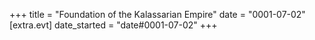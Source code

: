 +++
title = "Foundation of the Kalassarian Empire"
date = "0001-07-02"
[extra.evt]
date_started = "date#0001-07-02"
+++


